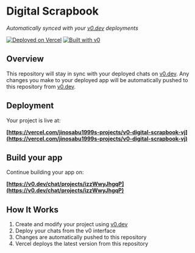 # Digital Scrapbook 

*Automatically synced with your [v0.dev](https://v0.dev) deployments*

[![Deployed on Vercel](https://img.shields.io/badge/Deployed%20on-Vercel-black?style=for-the-badge&logo=vercel)](https://vercel.com/jinosabu1999s-projects/v0-digital-scrapbook-vj)
[![Built with v0](https://img.shields.io/badge/Built%20with-v0.dev-black?style=for-the-badge)](https://v0.dev/chat/projects/izzWwyJhgqP)

## Overview

This repository will stay in sync with your deployed chats on [v0.dev](https://v0.dev).
Any changes you make to your deployed app will be automatically pushed to this repository from [v0.dev](https://v0.dev).

## Deployment

Your project is live at:

**[https://vercel.com/jinosabu1999s-projects/v0-digital-scrapbook-vj](https://vercel.com/jinosabu1999s-projects/v0-digital-scrapbook-vj)**

## Build your app

Continue building your app on:

**[https://v0.dev/chat/projects/izzWwyJhgqP](https://v0.dev/chat/projects/izzWwyJhgqP)**

## How It Works

1. Create and modify your project using [v0.dev](https://v0.dev)
2. Deploy your chats from the v0 interface
3. Changes are automatically pushed to this repository
4. Vercel deploys the latest version from this repository
